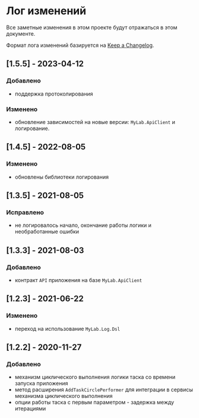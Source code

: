 # Лог изменений

Все заметные изменения в этом проекте будут отражаться в этом документе.

Формат лога изменений базируется на [Keep a Changelog](https://keepachangelog.com/en/1.0.0/).

## [1.5.5] - 2023-04-12

### Добавлено

* поддержка протоколирования

### Изменено

* обновление зависимостей на новые версии: `MyLab.ApiClient` и логирование.

## [1.4.5] - 2022-08-05

### Изменено 

* обновлены библиотеки логирования

## [1.3.5] - 2021-08-05

### Исправлено

* не логировалось начало, окончание работы логики и необработанные ошибки

## [1.3.3] - 2021-08-03

### Добавлено

* контракт `API` приложения на базе `MyLab.ApiClient`

## [1.2.3] - 2021-06-22

### Изменено

* переход на использование `MyLab.Log.Dsl`

## [1.2.2] - 2020-11-27

### Добавлено

* механизм циклического выполнения логики таска со времени запуска приложения
* метод расширения `AddTaskCirclePerformer` для интеграции в сервисы механизма циклического выполнения  
* опции работы таска с первым параметром - задержка между итерациями